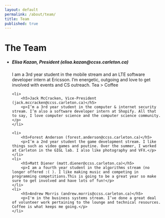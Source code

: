 ```yaml
---
layout: default
permalink: /about/team/
title: Team
published: true
---
```

<div class='content-wrap'>
  <h1>The Team</h1>
  <ul>
  	<li>
    	<h5>Elisa Kazan, President (elisa.kazan@ccss.carleton.ca)</h5>
  		<p>I am a 3rd year student in the mobile stream and an LTE software developer intern at Ericsson. I’m energetic, outgoing and love to get involved with events and CS outreach. Tea > Coffee</p>
    </li>
  
  	<li>
    	<h5>Jack McCracken, Vice-President (jack.mccracken@ccss.carleton.ca)</h5>
  		<p>I’m a 3rd year student in the computer & internet security stream. I’m also a software developer intern at Shopify. All that to say, I love computer science and the computer science community.</p>
    </li>

  	<li>
    	<h5>Forest Anderson (forest.anderson@ccss.carleton.ca)</h5>
  		<p>I’m a 2nd year student the game development stream. I like things such as video games and poutine. Over the summer, I worked at Carleton in the GIGL lab. I also like photography and VFX.</p>
    </li>
  	<li>
  		<h5>Matt Diener (matt.diener@ccss.carleton.ca)</h5>
  		<p>I am a fourth year student in the algorithms stream (no longer offered :( ). I like making music and competing in programming competitions.This is going to be a great year so make sure to get involved and have lots of fun!</p>
  	</li>
  	<li>
    	<h5>Andrew Morris (andrew.morris@ccss.carleton.ca)</h5>
  		<p>I'm in the business systems stream. I’ve done a great deal of volunteer work pertaining to the lounge and technical resources. Coffee is what keeps me going.</p>
  	</li>
  </ul>
</div>
